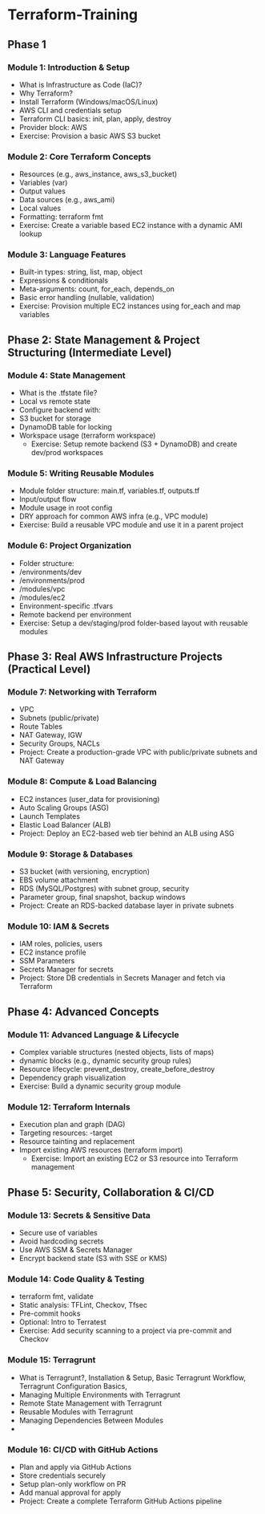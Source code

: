 # Terraform-Training

## Phase 1
 ###  Module 1: Introduction & Setup
-	What is Infrastructure as Code (IaC)?
-	Why Terraform?
-	Install Terraform (Windows/macOS/Linux)
-	AWS CLI and credentials setup
-	Terraform CLI basics: init, plan, apply, destroy
-	Provider block: AWS
   - Exercise: Provision a basic AWS S3 bucket

  ### Module 2: Core Terraform Concepts
-	Resources (e.g., aws_instance, aws_s3_bucket)
-	Variables (var)
-	Output values
-	Data sources (e.g., aws_ami)
-	Local values
-	Formatting: terraform fmt
  - Exercise: Create a variable based EC2 instance with a dynamic AMI lookup

 ### Module 3: Language Features
-	Built-in types: string, list, map, object
-	Expressions & conditionals
-	Meta-arguments: count, for_each, depends_on
-	Basic error handling (nullable, validation)
  - Exercise: Provision multiple EC2 instances using for_each and map variables

## Phase 2: State Management & Project Structuring (Intermediate Level)


 ### Module 4: State Management
-	What is the .tfstate file?
-	Local vs remote state
-	Configure backend with:
-	S3 bucket for storage
-	DynamoDB table for locking
-	Workspace usage (terraform workspace)
    - Exercise: Setup remote backend (S3 + DynamoDB) and create dev/prod workspaces

### Module 5: Writing Reusable Modules
-	Module folder structure: main.tf, variables.tf, outputs.tf
-	Input/output flow
-	Module usage in root config
-	DRY approach for common AWS infra (e.g., VPC module)
  -  Exercise: Build a reusable VPC module and use it in a parent project

 ### Module 6: Project Organization
-	Folder structure:
  - /environments/dev
  - /environments/prod
  - /modules/vpc
  - /modules/ec2
-	Environment-specific .tfvars
-	Remote backend per environment
  -  Exercise: Setup a dev/staging/prod folder-based layout with reusable modules

## Phase 3: Real AWS Infrastructure Projects (Practical Level)

### Module 7: Networking with Terraform
-	VPC
-	Subnets (public/private)
-	Route Tables
-	NAT Gateway, IGW
-	Security Groups, NACLs
   - Project: Create a production-grade VPC with public/private subnets and NAT Gateway

### Module 8: Compute & Load Balancing
-	EC2 instances (user_data for provisioning)
-	Auto Scaling Groups (ASG)
-	Launch Templates
-	Elastic Load Balancer (ALB)
   - Project: Deploy an EC2-based web tier behind an ALB using ASG

### Module 9: Storage & Databases
-	S3 bucket (with versioning, encryption)
-	EBS volume attachment
-	RDS (MySQL/Postgres) with subnet group, security
-	Parameter group, final snapshot, backup windows
   - Project: Create an RDS-backed database layer in private subnets

### Module 10: IAM & Secrets
-	IAM roles, policies, users
-	EC2 instance profile
-	SSM Parameters
-	Secrets Manager for secrets
   -  Project: Store DB credentials in Secrets Manager and fetch via Terraform

## Phase 4: Advanced Concepts 
 ### Module 11: Advanced Language & Lifecycle
-	Complex variable structures (nested objects, lists of maps)
-	dynamic blocks (e.g., dynamic security group rules)
-	Resource lifecycle: prevent_destroy, create_before_destroy
-	Dependency graph visualization
   - Exercise: Build a dynamic security group module

 ### Module 12: Terraform Internals
-	Execution plan and graph (DAG)
-	Targeting resources: -target
-	Resource tainting and replacement
-	Import existing AWS resources (terraform import)
    - Exercise: Import an existing EC2 or S3 resource into Terraform management

## Phase 5: Security, Collaboration & CI/CD

### Module 13: Secrets & Sensitive Data
-	Secure use of variables
-	Avoid hardcoding secrets
-	Use AWS SSM & Secrets Manager
-	Encrypt backend state (S3 with SSE or KMS)

### Module 14: Code Quality & Testing
-	terraform fmt, validate
-	Static analysis: TFLint, Checkov, Tfsec
-	Pre-commit hooks
-	Optional: Intro to Terratest
  - Exercise: Add security scanning to a project via pre-commit and Checkov

### Module 15: Terragrunt
 - What is Terragrunt?, Installation & Setup, Basic Terragrunt Workflow, Terragrunt Configuration Basics, 
 - Managing Multiple Environments with Terragrunt
 - Remote State Management with Terragrunt
 -  Reusable Modules with Terragrunt
 -  Managing Dependencies Between Modules
 -  

### Module 16: CI/CD with GitHub Actions
-	Plan and apply via GitHub Actions
-	Store credentials securely
-	Setup plan-only workflow on PR
-	Add manual approval for apply
  - Project: Create a complete Terraform GitHub Actions pipeline

